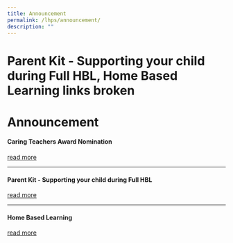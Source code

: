 ```yaml
---
title: Announcement
permalink: /lhps/announcement/
description: ""
---
```

# Parent Kit - Supporting your child during Full HBL, Home Based Learning links broken

# Announcement

#### Caring Teachers Award Nomination

<a href="https://www.cta.nie.edu.sg/" target="_blank">read more</a>

***

#### Parent Kit - Supporting your child during Full HBL

[read more](https://lianhuapri.moe.edu.sg/lhps-1/announcement/parent-kit-supporting-your-child-during-full-hbl)

***

#### Home Based Learning

[read more](https://lianhuapri.moe.edu.sg/lhps-1/announcement/home-based-learning)